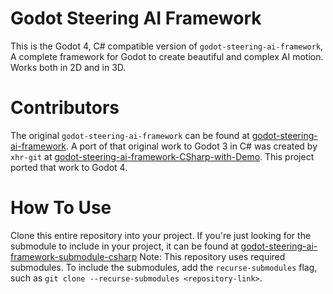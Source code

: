 # Godot Steering AI Framework
This is the Godot 4, C# compatible version of `godot-steering-ai-framework`, A complete framework for Godot to create beautiful and complex AI motion. Works both in 2D and in 3D. 

# Contributors
The original `godot-steering-ai-framework` can be found at [godot-steering-ai-framework](https://github.com/GDQuest/godot-steering-ai-framework).
A port of that original work to Godot 3 in C# was created by `xhr-git` at [godot-steering-ai-framework-CSharp-with-Demo](https://github.com/xhr-git/godot-steering-ai-framework-CSharp-with-Demo).
This project ported that work to Godot 4.

# How To Use
Clone this entire repository into your project. If you're just looking for the submodule to include in your project, it can be found at [godot-steering-ai-framework-submodule-csharp](https://github.com/wadlo/godot-steering-ai-framework-submodule-csharp)
Note: This repository uses required submodules. To include the submodules, add the `recurse-submodules` flag, such as `git clone --recurse-submodules <repository-link>`.
